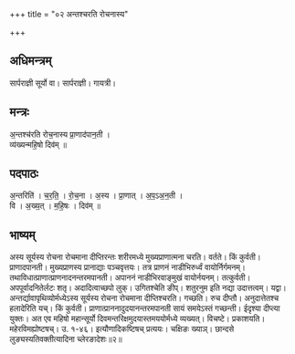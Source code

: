 +++
title = "०२ अन्तश्चरति रोचनास्य"

+++
## अधिमन्त्रम्
सार्पराज्ञी सूर्यो वा। सार्पराज्ञी। गायत्री।

## मन्त्रः
अ॒न्तश्च॑रति रोच॒नास्य प्रा॒णाद॑पान॒ती ।  
व्य॑ख्यन्महि॒षो दिव॑म् ॥

## पदपाठः
अ॒न्तरिति॑ । च॒र॒ति॒ । रो॒च॒ना । अ॒स्य । प्रा॒णात् । अ॒प॒ऽअ॒न॒ती ।  
वि । अ॒ख्य॒त् । म॒हि॒षः । दिव॑म् ॥

## भाष्यम्
अस्य सूर्यस्य रोचना रोचमाना दीप्तिरन्तः शरीरमध्ये मुख्यप्राणात्मना चरति। वर्तते। किं कुर्वती। प्राणादपानती। मुख्यप्राणस्य प्रानाद्याः पञ्चवृत्तयः। तत्र प्राणनं नाडीभिरुर्ध्वं वायोर्निर्गमनम्। तथाविधात्प्राणात्प्राणनादनन्तरमपानती। अपाननं नाडीभिरवाङ्मुखं वायोर्नयनम्। तत्कुर्वती। अपपूर्वादनितेर्लटः शतृ। अदादित्वाच्छपो लुक्। उगितश्चेति ङीप्। शतुरनुम इति नद्या उदात्तत्वम्। यद्वा। अन्तर्द्यावापृथिव्योर्मध्येऽस्य सूर्यस्य रोचना रोचमाना दीप्तिश्चरति। गच्छति। रुच दीप्तौ। अनुदात्तेतश्च हलादेरिति यच्। किं कुर्वती। प्राणात्प्राननादुदयानन्तरमपानती सायं समयेऽस्तं गच्छन्ती। ईदृश्या दीप्त्या युक्तः। अत एव महिषो महान्सूर्यो दिवमन्तरिक्षमुदयास्तमययोर्मध्ये व्यख्यत्। विचष्टे। प्रकाशयति। महेरविमह्योष्टषच्। उ. १-४६। इत्यौणादिकष्टिषच् प्रत्ययः। चक्षिङः ख्याञ्। छान्दसे लुङ्यस्यतिवक्तीत्यादिना च्लेरङादेशः॥२॥